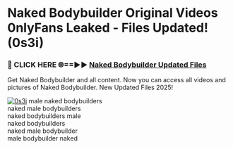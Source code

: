 # Naked Bodybuilder Original Videos 0nlyFans Leaked - Files Updated! (0s3i)

<h3>🔴 CLICK HERE 🌐==►► <a href="https://tinyurl.com/up5wt9bj" rel="nofollow">Naked Bodybuilder Updated Files</a></h3>

Get Naked Bodybuilder and all content. Now you can access all videos and pictures of Naked Bodybuilder. New Updated Files 2025!

[![0s3i](https://i.imgur.com/ABiUzMV.gif)](https://tinyurl.com/up5wt9bj)
male naked bodybuilders<br>
naked male bodybuilders<br>
naked bodybuilders male<br>
naked bodybuilders<br>
naked male bodybuilder<br>
male bodybuilder naked